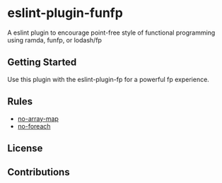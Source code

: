 # eslint-plugin-funfp

A eslint plugin to encourage point-free style of
functional programming using ramda, funfp, or lodash/fp

## Getting Started

Use this plugin with the eslint-plugin-fp for a powerful fp experience.

## Rules

- [no-array-map](./rules/no-array-map)
- [no-foreach](./rules/no-foreach)

## License

## Contributions
